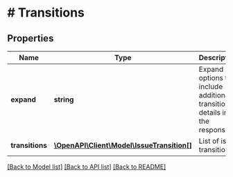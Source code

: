 # # Transitions

## Properties

Name | Type | Description | Notes
------------ | ------------- | ------------- | -------------
**expand** | **string** | Expand options that include additional transitions details in the response. | [optional] [readonly]
**transitions** | [**\OpenAPI\Client\Model\IssueTransition[]**](IssueTransition.md) | List of issue transitions. | [optional] [readonly]

[[Back to Model list]](../../README.md#models) [[Back to API list]](../../README.md#endpoints) [[Back to README]](../../README.md)
